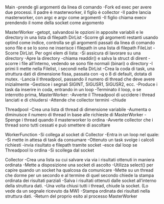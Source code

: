 Main
-prende gli argomenti da linea di comando
-Fork ed exec per avere due processi. Il padre è masterworker, il figlio è collector
-Il padre lancia masterworker, con argc e argv come argomenti
-Il figlio chiama execv prendendo il nome della socket come argomento

MasterWorker
-getopt, salvandosi le opzioni in apposite variabili e le directory in una lista di filepath DirList
-Scorre gli argomenti restanti usando optind come indice, controlla se gli argomenti passati da linea di comando sono file e se lo sono ne inserisce i filepath in una lista di filepath FileList
-Scorre DirList. Per ogni elem di lista:
	-Si assicura di lavorare su una directory
	-Apre la directory
	-chiama readdir() e salva la struct di dirent
	-scorre i file all’interno, vedendo se sono file normali (binari) o directory
	-I primi li mette nella Filelist, i secondi nella DirList
-Crea la coda di task, una struttura dati di dimensione fissa, passata con -q o 8 di default, dotata di mutex.
-Lancia il threadpool, passando il numero di thread che deve avere inizialmente
-Gestisce i segnali SIGINT, SIGUSR1, SIGUSR2, ecc.
-Produce i task da inserire in coda, entrando in un loop
-Terminato il loop, o se interrotto prima, MasterWorker:
	-Avverte il Threadpool di uccidere i thread lanciati e di chiudersi
	-Attende che collector termini
	-chiude

Threadpool
-Crea una lista di thread di dimensione variabile
-Aumenta o diminuisce il numero di thread in base alle richieste di MasterWorker
-Spenge i thread quando il masterworker lo ordina
-Avverte collector che i thread sono tutti cessati e può smettere di ascoltare

WorkerFunction
-Si collega al socket di Collector
-Entra in un loop nel quale:
	-Si mette in attesa di task da consumare
	-Ottenuto un task svolge i calcoli richiesti
	-invia risultato e filepath tramite socket
	-esce dal loop se Threadpool lo ordina
-Si scollega dal socket

Collector
-Crea una lista su cui salvare via via i risultati ottenuti in maniera ordinata
-Mette a disposizione una socket di ascolto
-Utilizza select() per capire quando un socket ha qualcosa da comunicare
-Mette su un thread che dorme per un secondo e al termine di quel secondo chiede la stampa ordinata dei risultati parziali
-Salva i risultati ottenuti dalle socket all’interno della struttura dati.
-Una volta chiusi tutti i thread, chiude la socket. (Lo vede da un segnale ricevuto da MW)
-Stampa ordinata dei risultati nella struttura dati.
-Return del proprio esito al processo MasterWorker
